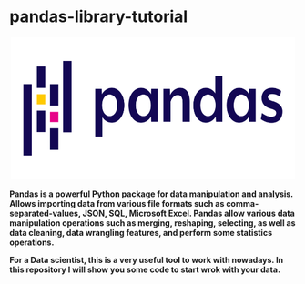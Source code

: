 # pandas-library-tutorial

<p align="center"><img src="pandas.png"width=500px height=250px></p>

<b>Pandas is a powerful Python package for data manipulation and analysis.
Allows importing data from various file formats such as comma-separated-values, JSON, SQL, Microsoft Excel. Pandas allow various data manipulation operations such as merging, reshaping, selecting, as well as data cleaning, data wrangling features, and perform
some statistics operations.

For a Data scientist, this is a very useful tool to work with nowadays.
  In this repository I will show you some code to start wrok with your data.<b>
